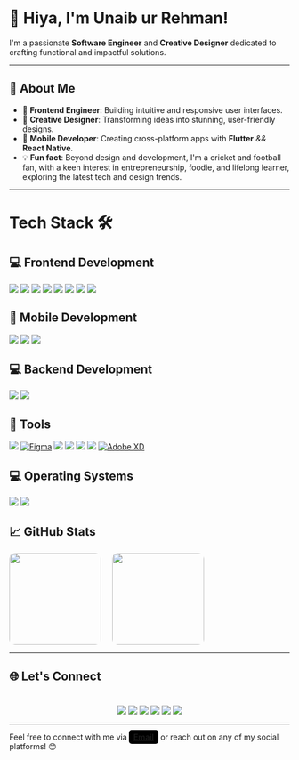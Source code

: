 # 👋 Hiya, I'm Unaib ur Rehman!

I'm a passionate **Software Engineer** and **Creative Designer** dedicated to crafting functional and impactful solutions.  

---


## 🌟 About Me  
- 🚀 **Frontend Engineer**: Building intuitive and responsive user interfaces.  
- 🎨 **Creative Designer**: Transforming ideas into stunning, user-friendly designs.  
- 📱 **Mobile Developer**: Creating cross-platform apps with **Flutter**  *&&* **React Native**.
- 💡 **Fun fact**: Beyond design and development, I'm a cricket and football fan, with a keen interest in entrepreneurship, foodie, and lifelong learner, exploring the latest tech and design trends.

---

# Tech Stack 🛠️

<div >

## 💻 Frontend Development 
[<img src="https://img.shields.io/badge/JavaScript-323330?style=flat&logo=javascript&logoColor=F7DF1E" />](https://javascript.info/)
[<img src="https://img.shields.io/badge/HTML5-E34F26?style=flat&logo=html5&logoColor=white" />](https://developer.mozilla.org/en-US/docs/Web/HTML)
[<img src="https://img.shields.io/badge/CSS3-1572B6?style=flat&logo=css3&logoColor=white" />](https://developer.mozilla.org/en-US/docs/Web/CSS)
[<img src="https://img.shields.io/badge/React-20232A?style=flat&logo=react&logoColor=61DAFB" />](https://reactjs.org/)
[<img src="https://img.shields.io/badge/Next.js-000000?style=flat&logo=next.js&logoColor=white" />](https://nextjs.org/)
[<img src="https://img.shields.io/badge/Redux-764ABC?style=flat&logo=redux&logoColor=white" />](https://redux.js.org/)
[<img src="https://img.shields.io/badge/Tailwind%20CSS-38B2AC?style=flat&logo=tailwind-css&logoColor=white" />](https://tailwindcss.com/)
[<img src="https://img.shields.io/badge/Material_UI-0081CB?style=flat&logo=mui&logoColor=white" />](https://mui.com/)


## 📱 Mobile Development
[<img src="https://img.shields.io/badge/Flutter-02569B?style=flat&logo=flutter&logoColor=white" />](https://flutter.dev/)
[<img src="https://img.shields.io/badge/Dart-0175C2?style=flat&logo=dart&logoColor=white" />](https://dart.dev/)
[<img src="https://img.shields.io/badge/React_Native-20232A?style=flat&logo=react&logoColor=61DAFB" />](https://reactnative.dev/)

## 💻 Backend Development
[<img src="https://img.shields.io/badge/Node.js-339933?style=flat&logo=node.js&logoColor=white" />](https://nodejs.org/)
[<img src="https://img.shields.io/badge/Express.js-000000?style=flat&logo=express&logoColor=white" />](https://expressjs.com/)


## 🧰 Tools
[<img src="https://img.shields.io/badge/VS_Code-007ACC?style=flat&logo=visual-studio-code&logoColor=white" />](https://code.visualstudio.com/)
[![Figma](https://img.shields.io/badge/Figma-F24E1E?style=flat&logo=figma&logoColor=white)](https://www.figma.com/)
[<img src="https://img.shields.io/badge/Git-F05032?style=flat&logo=git&logoColor=white" />](https://git-scm.com/)
[<img src="https://img.shields.io/badge/npm-CB3837?style=flat&logo=npm&logoColor=white" />](https://www.npmjs.com/)
[<img src="https://img.shields.io/badge/Xcode-147EFB?style=flat&logo=xcode&logoColor=white" />](https://developer.apple.com/xcode/)
[<img src="https://img.shields.io/badge/Android_Studio-3DDC84?style=flat&logo=android-studio&logoColor=white" />](https://developer.android.com/studio)
[![Adobe XD](https://img.shields.io/badge/Adobe_XD-FF61F6?style=flat&logo=adobe-xd&logoColor=white)](https://www.adobe.com/products/xd.html)

## 💻 Operating Systems
[<img src="https://img.shields.io/badge/Linux-FCC624?style=flat&logo=linux&logoColor=black" />](https://www.linux.org/)
[<img src="https://img.shields.io/badge/macOS-000000?style=flat&logo=apple&logoColor=white" />](https://www.apple.com/macos/)

</div>


## 📈 GitHub Stats  

<p style="display: flex; gap: 20px;">
  <img src="https://github-readme-stats.vercel.app/api?username=unaib-ur-rehman&show_icons=true&theme=tokyonight&hide_border=true&title_color=ffffff&icon_color=bf91f3&text_color=38bdae&bg_color=1a1b27" style="border-radius: 10px;" height="165" />
  <img src="https://github-readme-stats.vercel.app/api/top-langs/?username=unaib-ur-rehman&layout=compact&theme=tokyonight&hide_border=true&title_color=ffffff&text_color=38bdae&bg_color=1a1b27" style="border-radius: 10px;" height="165" />
</p>

---

## 🌐 Let's Connect  

<div style="text-align: center; margin-top:40px">

[<img src="https://img.shields.io/badge/LinkedIn-0077B5?style=flat&logo=linkedin&logoColor=white" />](https://www.linkedin.com/in/unaib-ur-rehman31/) [<img src="https://img.shields.io/badge/Behance-1769FF?style=flat&logo=behance&logoColor=white" />](https://www.behance.net/unaiburrehman) [<img src="https://img.shields.io/badge/Stack%20Overflow-F58025?style=flat&logo=stackoverflow&logoColor=white" />](https://stackoverflow.com/users/23595049/rehman-unaib) [<img src="https://img.shields.io/badge/Figma-F24E1E?style=flat&logo=figma&logoColor=white" />](https://www.figma.com/@unaiburrehman) [<img src="https://img.shields.io/badge/Portfolio-24292e?style=flat&logo=githubpages&logoColor=white" />](https://unaib-portfolio.vercel.app/) [<img src="https://img.shields.io/badge/Twitter-1DA1F2?style=flat&logo=twitter&logoColor=white" />](https://twitter.com)

---
</div>

Feel free to connect with me via <span style="color:white; font-weight:600; background-color:black; padding:4px 8px; border-radius:5px;">[Email](mailto:unaiburrehman31@gmail.com)</span> or reach out on any of my social platforms! 😊
